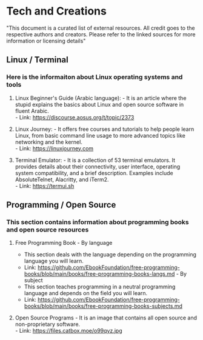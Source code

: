 # Tech and Creations

"This document is a curated list of external resources. All credit goes to the respective authors and creators. Please refer to the linked sources for more information or licensing details"

## Linux / Terminal
### Here is the informaiton about Linux operating systems and tools

  1. Linux Beginner's Guide (Arabic language):
    - It is an article where the stupid explains the basics about Linux and open source software in fluent Arabic. <br>
    - Link: https://discourse.aosus.org/t/topic/2373
  
  2. Linux Journey:
    - It offers free courses and tutorials to help people learn Linux, from basic command line usage to more advanced topics like networking and the kernel. <br>
    - Link: https://linuxjourney.com
    
  3. Terminal Emulator:
    - It is a collection of 53 terminal emulators. It provides details about their connectivity, user interface, operating system compatibility, and a brief description. Examples include AbsoluteTelnet, Alacritty, and iTerm2. <br>
    - Link: https://termui.sh

## Programming / Open Source
### This section contains information about programming books and open source resources

  1. Free Programming Book
    - By language
      - This section deals with the language depending on the programming language you will learn. <br>
      - Link: https://github.com/EbookFoundation/free-programming-books/blob/main/books/free-programming-books-langs.md
    - By subject
      - This section teaches programming in a neutral programming language and depends on the field you will learn. <br>
      - Link: https://github.com/EbookFoundation/free-programming-books/blob/main/books/free-programming-books-subjects.md
  
  2. Open Source Programs
    - It is an image that contains all open source and non-proprietary software. <br>
    - Link: https://files.catbox.moe/o99qyz.jpg
